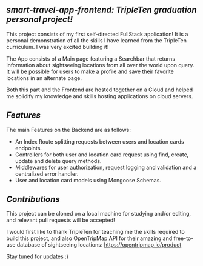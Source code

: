 ## *smart-travel-app-frontend: TripleTen graduation personal project!*
This project consists of my first self-directed FullStack application! It is a personal demonstration of all the skills I have learned from the TripleTen curriculum. I was very excited building it!

The App consists of a Main page featuring a Searchbar that returns information about sightseeing locations from all over the world upon query. It will be possible for users to make a profile and save their favorite locations in an alternate page.

Both this part and the Frontend are hosted together on a Cloud and helped me solidify my knowledge and skills hosting applications on cloud servers.

## *Features*
The main Features on the Backend are as follows:
- An Index Route splitting requests between users and location cards endpoints.
- Controllers for both user and location card request using find, create, update and delete query methods.
- Middlewares for user authorization, request logging and validation and a centralized error handler.
- User and location card models using Mongoose Schemas.

## *Contributions*
This project can be cloned on a local machine for studying and/or editing, and relevant pull requests will be accepted!

I would first like to thank TripleTen for teaching me the skills required to build this project, and also OpenTripMap API for their amazing and free-to-use database of sightseeing locations: https://opentripmap.io/product

Stay tuned for updates :)
